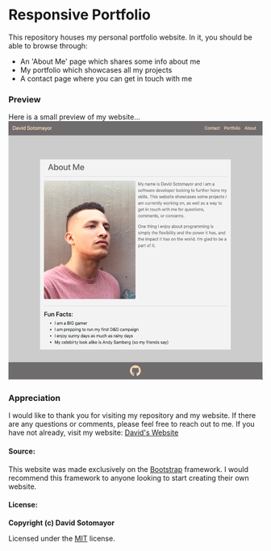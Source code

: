 # Responsive Portfolio

This repository houses my personal portfolio website.  In it, you should be able to browse through:
* An 'About Me' page which shares some info about me
* My portfolio which showcases all my projects
* A contact page where you can get in touch with me



### Preview

Here is a small preview of my website...![David's Website](assets/images/screenShot.png)


### Appreciation

I would like to thank you for visiting my repository and my website.  If there are any questions or comments, please feel free to reach out to me.  If you have not already, visit my website: [David's Website](https://davidesotomayor.github.io/)

#### Source:

This website was made exclusively on the [Bootstrap](https://getbootstrap.com/) framework.  I would recommend this framework to anyone looking to start creating their own website.

#### License:


**Copyright (c) David Sotomayor**

Licensed under the [MIT](https://github.com/microsoft/vscode/blob/master/LICENSE.txt) license.
